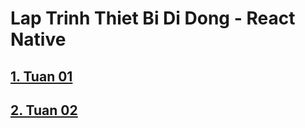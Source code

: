 # Lap Trinh Thiet Bi Di Dong - React Native #

## [1. Tuan 01](https://github.com/dinh-letat/React_Native/tree/tuan01) ##

## [2. Tuan 02](https://github.com/dinh-letat/React_Native/tree/tuan02) ##
